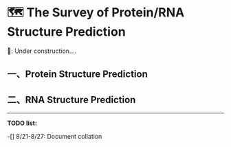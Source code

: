 # :world_map: The Survey of Protein/RNA Structure Prediction

🚧: Under construction....



## 一、Protein Structure Prediction 







## 二、RNA Structure Prediction 









-------

**TODO list:**

-[] 8/21-8/27: Document collation
